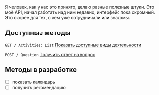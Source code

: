 Я человек, как у нас это принято, делаю разные полезные штуки. Это моё API, начал работать над ним недавно, интерфейс пока скромный. Это скорее для тех, с кем уже сотрудничали или знакомы.


## Доступные методы

` GET / Activities: List ` [Показать доступные виды деятельности](https://github.com/DeadBlackBirdTrills/deadblackbirdtrills.github.io/wiki) 

` POST / Question ` [Получить ответ на вопрос](https://t.me/konstantinfedorov) 


## Методы в разработке

- [ ] показать календарь
- [ ] получить рекомендацию
